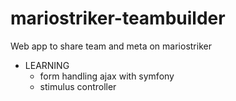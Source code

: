 # mariostriker-teambuilder
Web app to share team and meta on mariostriker

* LEARNING
  * form handling ajax with symfony
  * stimulus controller
